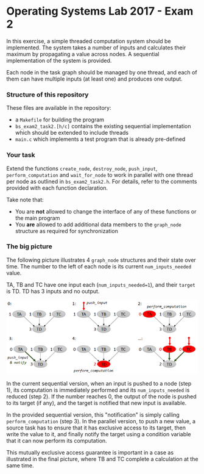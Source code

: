 # Operating Systems Lab 2017 - Exam 2 #

In this exercise, a simple threaded computation system should be implemented. 
The system takes a number of inputs and calculates their maximum by propagating a value across nodes.
A sequential implementation of the system is provided.

Each node in the task graph should be managed by one thread, and each of them can have multiple inputs (at least one) and produces one output.

### Structure of this repository ###

These files are available in the repository:

* a `Makefile` for building the program
* `bs_exam2_task2.[h/c]` contains the existing sequential implementation which should be extended to include threads
* `main.c` which implements a test program that is already pre-defined

### Your task ###

Extend the functions `create_node`, `destroy_node`, `push_input`, `perform_computation` and `wait_for_node` 
to work in parallel with one thread per node as outlined in
`bs_exam2_task2.h`. For details, refer to the comments provided with each function declaration. 

Take note that:

* You are **not** allowed to change the interface of any of these functions or the main program
* You **are** allowed to add additional data members to the `graph_node` structure as required for synchronization

### The big picture ###

The following picture illustrates 4 `graph_node` structures and their state over time. The number to the left of each node is its current `num_inputs_needed` value.

TA, TB and TC have one input each (`num_inputs_needed=1`), and their `target` is TD. TD has 3 inputs and no output.

![Illustration](images/illustration.png)

In the current sequential version, when an input is pushed to a node (step 1), its computation is immediately performed
and its `num_inputs_needed` is reduced (step 2). If the number reaches 0, the output of the node is pushed to its target (if any),
and the target is notified that new input is available.

In the provided sequential version, this "notification" is simply calling `perform_computation` (step 3). 
In the parallel version, to push a new value,
a source task has to ensure that it has exclusive access to its target, then write the value to it, and finally notify the
target using a condition variable that it can now perform its computation.

This mutually exclusive access guarantee is important in a case as illustrated in the final picture, where TB and TC complete a
calculation at the same time.